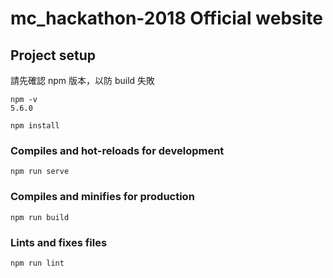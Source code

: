# mc_hackathon-2018 Official website

## Project setup
請先確認 npm 版本，以防 build 失敗
```
npm -v 
5.6.0

npm install
```

### Compiles and hot-reloads for development
```
npm run serve
```

### Compiles and minifies for production
```
npm run build
```

### Lints and fixes files
```
npm run lint
```

